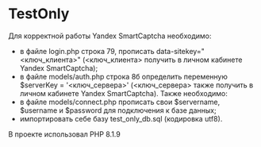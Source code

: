 # TestOnly
Для корректной работы Yandex SmartCaptcha необходимо:
- в файле login.php строка 79, прописать data-sitekey="<ключ_клиента>" (<ключ_клиента> получить в личном кабинете Yandex SmartCaptcha);
- в файле models/auth.php строка 8б определить переменную $serverKey = '<ключ_сервера>' (<ключ_сервера> также получить в личном кабинете Yandex SmartCaptcha).
Также необходимо:
- в файле models/connect.php прописать свои $servername, $username и $password для подключения к базе данных;
- импортировать себе базу test_only_db.sql (кодировка utf8).

В проекте использовал PHP 8.1.9
